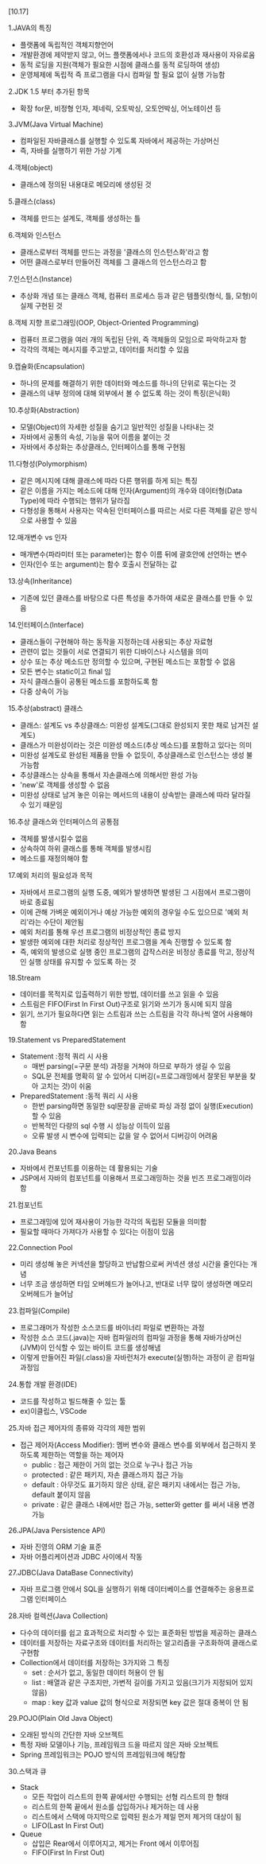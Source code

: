 [10.17]

1.JAVA의 특징
- 플랫폼에 독립적인 객체지향언어
- 개발환경에 제약받지 않고, 어느 플랫폼에서나 코드의 호환성과 재사용이 자유로움
- 동적 로딩을 지원(객체가 필요한 시점에 클래스를 동적 로딩하여 생성)
- 운영체제에 독립적 즉 프로그램을 다시 컴파일 할 필요 없이 실행 가능함

2.JDK 1.5 부터 추가된 항목
- 확장 for문, 비정형 인자, 제네릭, 오토박싱, 오토언박싱, 어노테이션 등

3.JVM(Java Virtual Machine)
- 컴파일된 자바클래스를 실행할 수 있도록 자바에서 제공하는 가상머신
- 즉, 자바를 실행하기 위한 가상 기계

4.객체(object)
- 클래스에 정의된 내용대로 메모리에 생성된 것

5.클래스(class)
- 객체를 만드는 설계도, 객체를 생성하는 틀

6.객체와 인스턴스
- 클래스로부터 객체를 만드는 과정을 '클래스의 인스턴스화'라고 함
- 어떤 클래스로부터 만들어진 객체를 그 클래스의 인스턴스라고 함

7.인스턴스(Instance)
- 추상화 개념 또는 클래스 객체, 컴퓨터 프로세스 등과 같은 템플릿(형식, 틀, 모형)이 실제 구현된 것

8.객체 지향 프로그래밍(OOP, Object-Oriented Programming)
- 컴퓨터 프로그램을 여러 개의 독립된 단위, 즉 객체들의 모임으로 파악하고자 함
- 각각의 객체는 메시지를 주고받고, 데이터를 처리할 수 있음

9.캡슐화(Encapsulation)
- 하나의 문제를 해결하기 위한 데이터와 메소드를 하나의 단위로 묶는다는 것
- 클래스의 내부 정의에 대해 외부에서 볼 수 없도록 하는 것이 특징(은닉화)

10.추상화(Abstraction)
- 모델(Object)의 자세한 성질을 숨기고 일반적인 성질을 나타내는 것
- 자바에서 공통의 속성, 기능을 묶어 이름을 붙이는 것
- 자바에서 추상화는 추상클래스, 인터페이스를 통해 구현됨

11.다형성(Polymorphism)
- 같은 메시지에 대해 클래스에 따라 다른 행위를 하게 되는 특징
- 같은 이름을 가지는 메소드에 대해 인자(Argument)의 개수와 데이터형(Data Type)에 따라 수행되는 행위가 달라짐
- 다형성을 통해서 사용자는 약속된 인터페이스를 따르는 서로 다른 객체를 같은 방식으로 사용할 수 있음

12.매개변수 vs 인자
- 매개변수(파라미터 또는 parameter)는 함수 이름 뒤에 괄호안에 선언하는 변수
- 인자(인수 또는 argument)는 함수 호출시 전달하는 값

13.상속(Inheritance)
- 기존에 있던 클래스를 바탕으로 다른 특성을 추가하여 새로운 클래스를 만들 수 있음

14.인터페이스(Interface)
- 클래스들이 구현해야 하는 동작을 지정하는데 사용되는 추상 자료형
- 관련이 없는 것들이 서로 연결되기 위한 디바이스나 시스템을 의미
- 상수 또는 추상 메소드만 정의할 수 있으며, 구현된 메소드는 포함할 수 없음
- 모든 변수는 static이고 final 임
- 자식 클래스들이 공통된 메소드를 포함하도록 함
- 다중 상속이 가능

15.추상(abstract) 클래스
- 클래스: 설계도 vs 추상클래스: 미완성 설계도(그대로 완성되지 못한 채로 남겨진 설계도)
- 클래스가 미완성이라는 것은 미완성 메소드(추상 메소드)를 포함하고 있다는 의미
- 미완성 설계도로 완성된 제품을 만들 수 없듯이, 추상클래스로 인스턴스는 생성 불가능함
- 추상클래스는 상속을 통해서 자손클래스에 의해서만 완성 가능
- 'new'로 객체를 생성할 수 없음
- 미완성 상태로 남겨 놓은 이유는 메서드의 내용이 상속받는 클래스에 따라 달라질 수 있기 때문임

16.추상 클래스와 인터페이스의 공통점
- 객체를 발생시킬수 없음
- 상속하여 하위 클래스를 통해 객체를 발생시킴
- 메소드를 재정의해야 함

17.예외 처리의 필요성과 목적
- 자바에서 프로그램의 실행 도중, 예외가 발생하면 발생된 그 시점에서 프로그램이 바로 종료됨
- 이에 관해 가벼운 예외이거나 예상 가능한 예외의 경우일 수도 있으므로 '예외 처리'라는 수단이 제안됨
- 예외 처리를 통해 우선 프로그램의 비정상적인 종료 방지
- 발생한 예외에 대한 처리로 정상적인 프로그램을 계속 진행할 수 있도록 함
- 즉, 예외의 발생으로 실행 중인 프로그램의 갑작스러운 비정상 종료를 막고, 정상적인 실행 상태를 유지할 수 있도록 하는 것

18.Stream
- 데이터를 목적지로 입출력하기 위한 방법, 데이터를 쓰고 읽을 수 있음
- 스트림은 FIFO(First In First Out)구조로 읽기와 쓰기가 동시에 되지 않음
- 읽기, 쓰기가 필요하다면 읽는 스트림과 쓰는 스트림을 각각 하나씩 열어 사용해야 함

19.Statement vs PreparedStatement
- Statement :정적 쿼리 시 사용
  - 매번 parsing(=구문 분석) 과정을 거쳐야 하므로 부하가 생길 수 있음
  - SQL문 전체를 명확히 알 수 있어서 디버깅(=프로그래밍에서 잘못된 부분을 찾아 고치는 것)이 쉬움
- PreparedStatement :동적 쿼리 시 사용
  - 한번 parsing하면 동일한 sql문장을 곧바로 파싱 과정 없이 실행(Execution)할 수 있음
  - 반복적인 다량의 sql 수행 시 성능상 이득이 있음
  - 오류 발생 시 변수에 입력되는 값을 알 수 없어서 디버깅이 어려움 
 
20.Java Beans
- 자바에서 컨포넌트를 이용하는 데 활용되는 기술
- JSP에서 자바의 컴포넌트를 이용해서 프로그래밍하는 것을 빈즈 프로그래밍이라 함

21.컴포넌트
- 프로그래밍에 있어 재사용이 가능한 각각의 독립된 모듈을 의미함
- 필요할 때마다 가져다가 사용할 수 있다는 이점이 있음

22.Connection Pool
- 미리 생성해 놓은 커넥션을 할당하고 반납함으로써 커넥션 생성 시간을 줄인다는 개념
- 너무 조금 생성하면 타임 오버헤드가 늘어나고, 반대로 너무 많이 생성하면 메모리 오버헤드가 늘어남

23.컴파일(Compile)
- 프로그래머가 작성한 소스코드를 바이너리 파일로 변환하는 과정
- 작성한 소스 코드(.java)는 자바 컴파일러의 컴파일 과정을 통해 자바가상머신(JVM)이 인식할 수 있는 바이트 코드를 생성해냄  
- 이렇게 만들어진 파일(.class)을 자바런처가 execute(실행)하는 과정이 곧 컴파일 과정임

24.통합 개발 환경(IDE)
- 코드를 작성하고 빌드해줄 수 있는 툴 
- ex)이클립스, VSCode

25.자바 접근 제어자의 종류와 각각의 제한 범위
- 접근 제어자(Access Modifier): 멤버 변수와 클래스 변수를 외부에서 접근하지 못하도록 제한하는 역할을 하는 제어자
  - public : 접근 제한이 거의 없는 것으로 누구나 접근 가능
  - protected : 같은 패키지, 자손 클래스까지 접근 가능
  - default : 아무것도 표기하지 않은 상태, 같은 패키지 내에서는 접근 가능, default 붙이지 않음
  - private : 같은 클래스 내에서만 접근 가능, setter와 getter 를 써서 내용 변경 가능

26.JPA(Java Persistence API)
- 자바 진영의 ORM 기술 표준
- 자바 어플리케이션과 JDBC 사이에서 작동 

27.JDBC(Java DataBase Connectivity)
- 자바 프로그램 안에서 SQL을 실행하기 위해 데이터베이스를 연결해주는 응용프로그램 인터페이스

28.자바 컬렉션(Java Collection)
- 다수의 데이터를 쉽고 효과적으로 처리할 수 있는 표준화된 방법을 제공하는 클래스
- 데이터를 저장하는 자료구조와 데이터를 처리하는 알고리즘을 구조화하여 클래스로 구현함
- Collection에서 데이터를 저장하는 3가지와 그 특징
   - set  : 순서가 없고, 동일한 데이터 허용이 안 됨
   - list : 배열과 같은 구조지만, 가변적 길이를 가지고 있음(크기가 지정되어 있지 않음)
   - map  : key 값과 value 값의 형식으로 저장되면 key 값은 절대 중복이 안 됨

29.POJO(Plain Old Java Object)
- 오래된 방식의 간단한 자바 오브젝트
- 특정 자바 모델이나 기능, 프레임워크 드을 따르지 않은 자바 오브젝트
- Spring 프레임워크는 POJO 방식의 프레임워크에 해당함

30.스택과 큐
- Stack
  - 모든 작업이 리스트의 한쪽 끝에서만 수행되는 선형 리스트의 한 형태  
  - 리스트의 한쪽 끝에서 원소를 삽입하거나 제거하는 데 사용  
  - 리스트에서 스택에 마지막으로 입력된 원소가 제일 먼저 제거의 대상이 됨
  - LIFO(Last In First Out) 
- Queue
  - 삽입은 Rear에서 이루어지고, 제거는 Front 에서 이루어짐
  - FIFO(First In First Out)



